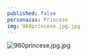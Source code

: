 ```yaml
---
published: false
personazas: Princesė
img: 960princese.jpg.jpg
---
```

![960princese.jpg.jpg]({{site.baseurl}}/img/personazai/960princese.jpg.jpg)
